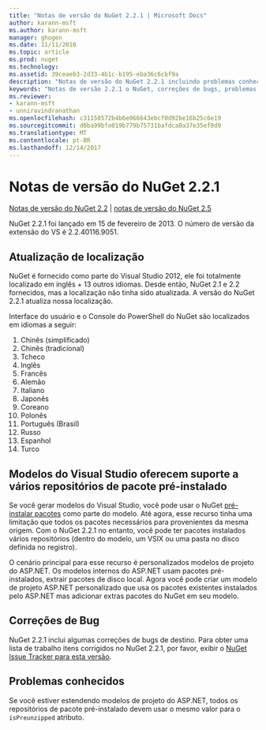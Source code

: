 ```yaml
---
title: "Notas de versão do NuGet 2.2.1 | Microsoft Docs"
author: karann-msft
ms.author: karann-msft
manager: ghogen
ms.date: 11/11/2016
ms.topic: article
ms.prod: nuget
ms.technology: 
ms.assetid: 39ceaeb3-2d33-4b1c-b195-eba36c6cbf9a
description: "Notas de versão do NuGet 2.2.1 incluindo problemas conhecidos, correções de bug, recursos adicionados e DCRs."
keywords: "Notas de versão 2.2.1 o NuGet, correções de bugs, problemas conhecidos, adicionaram recursos, DCRs"
ms.reviewer:
- karann-msft
- unniravindranathan
ms.openlocfilehash: c31150572b4b6e066643ebcf0d92be16b25c6e19
ms.sourcegitcommit: d0ba99bfe019b779b75731bafdca8a37e35ef0d9
ms.translationtype: MT
ms.contentlocale: pt-BR
ms.lasthandoff: 12/14/2017
---
```

# <a name="nuget-221-release-notes"></a>Notas de versão do NuGet 2.2.1

[Notas de versão do NuGet 2.2](../release-notes/nuget-2.2.md) | [notas de versão do NuGet 2.5](../release-notes/nuget-2.5.md)

NuGet 2.2.1 foi lançado em 15 de fevereiro de 2013.  O número de versão da extensão do VS é 2.2.40116.9051.

## <a name="localization-refresh"></a>Atualização de localização
NuGet é fornecido como parte do Visual Studio 2012, ele foi totalmente localizado em inglês + 13 outros idiomas.  Desde então, NuGet 2.1 e 2.2 fornecidos, mas a localização não tinha sido atualizada.  A versão do NuGet 2.2.1 atualiza nossa localização.

Interface do usuário e o Console do PowerShell do NuGet são localizados em idiomas a seguir:

1. Chinês (simplificado)
1. Chinês (tradicional)
1. Tcheco
1. Inglês
1. Francês
1. Alemão
1. Italiano
1. Japonês
1. Coreano
1. Polonês
1. Português (Brasil)
1. Russo
1. Espanhol
1. Turco

## <a name="visual-studio-templates-support-multiple-preinstalled-package-repositories"></a>Modelos do Visual Studio oferecem suporte a vários repositórios de pacote pré-instalado
Se você gerar modelos do Visual Studio, você pode usar o NuGet [pré-instalar pacotes](../visual-studio-extensibility/visual-studio-templates.md) como parte do modelo.  Até agora, esse recurso tinha uma limitação que todos os pacotes necessários para provenientes da mesma origem.  Com o NuGet 2.2.1 no entanto, você pode ter pacotes instalados vários repositórios (dentro do modelo, um VSIX ou uma pasta no disco definida no registro).

O cenário principal para esse recurso é personalizados modelos de projeto do ASP.NET.  Os modelos internos do ASP.NET usam pacotes pré-instalados, extrair pacotes de disco local.  Agora você pode criar um modelo de projeto ASP.NET personalizado que usa os pacotes existentes instalados pelo ASP.NET mas adicionar extras pacotes do NuGet em seu modelo.

## <a name="bug-fixes"></a>Correções de Bug
NuGet 2.2.1 inclui algumas correções de bugs de destino. Para obter uma lista de trabalho itens corrigidos no NuGet 2.2.1, por favor, exibir o [NuGet Issue Tracker para esta versão](http://nuget.codeplex.com/workitem/list/advanced?keyword=&status=Closed&type=All&priority=All&release=NuGet%202.2.1&assignedTo=All&component=All&sortField=LastUpdatedDate&sortDirection=Descending&page=0).


## <a name="known-issues"></a>Problemas conhecidos

Se você estiver estendendo modelos de projeto do ASP.NET, todos os repositórios de pacote pré-instalado devem usar o mesmo valor para o `isPreunzipped` atributo.
